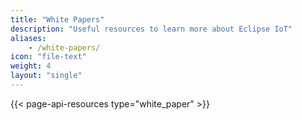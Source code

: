 ```yaml
---
title: "White Papers"
description: "Useful resources to learn more about Eclipse IoT"
aliases:
    - /white-papers/
icon: "file-text"
weight: 4
layout: "single"
---
```


{{< page-api-resources type="white_paper" >}}
